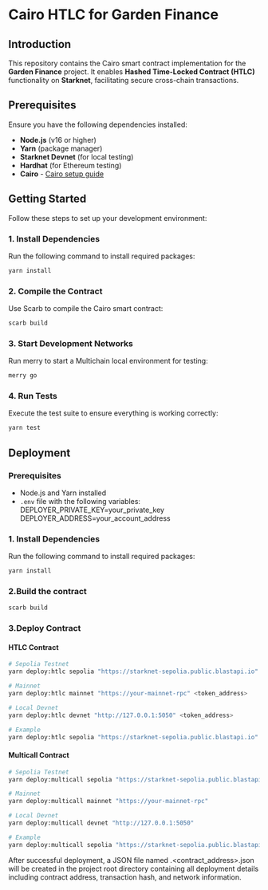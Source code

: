 # **Cairo HTLC for Garden Finance**  

## **Introduction**  

This repository contains the Cairo smart contract implementation for the **Garden Finance** project. It enables **Hashed Time-Locked Contract (HTLC)** functionality on **Starknet**, facilitating secure cross-chain transactions.  

## **Prerequisites**  

Ensure you have the following dependencies installed:  

- **Node.js** (v16 or higher)  
- **Yarn** (package manager)  
- **Starknet Devnet** (for local testing)  
- **Hardhat** (for Ethereum testing)  
- **Cairo** - [Cairo setup guide][cairo-book]

[cairo-book]: https://book.cairo-lang.org/


## **Getting Started**  

Follow these steps to set up your development environment:  

### **1. Install Dependencies**  
Run the following command to install required packages:  

```bash
yarn install
```

### **2. Compile the Contract**  
Use Scarb to compile the Cairo smart contract: 

```bash
scarb build
```
### **3. Start Development Networks**  
Run merry to start a Multichain local environment for testing:

```bash
merry go
```
### **4. Run Tests**  
Execute the test suite to ensure everything is working correctly:

```bash
yarn test
```

## **Deployment**  

### Prerequisites
- Node.js and Yarn installed
- `.env` file with the following variables:
DEPLOYER_PRIVATE_KEY=your_private_key
DEPLOYER_ADDRESS=your_account_address

### **1. Install Dependencies**  
Run the following command to install required packages:  

```bash
yarn install
```

### **2.Build the contract**  
```bash
scarb build
```
### **3.Deploy Contract**  

#### HTLC Contract

```bash
# Sepolia Testnet
yarn deploy:htlc sepolia "https://starknet-sepolia.public.blastapi.io" <token_address>

# Mainnet
yarn deploy:htlc mainnet "https://your-mainnet-rpc" <token_address>

# Local Devnet
yarn deploy:htlc devnet "http://127.0.0.1:5050" <token_address>

# Example
yarn deploy:htlc sepolia "https://starknet-sepolia.public.blastapi.io" 0x4718F5A0FC34CC1AF16A1CDEE98FFB20C31F5CD61D6AB07201858F4287C938D
```
#### Multicall Contract

```bash
# Sepolia Testnet
yarn deploy:multicall sepolia "https://starknet-sepolia.public.blastapi.io"

# Mainnet
yarn deploy:multicall mainnet "https://your-mainnet-rpc"

# Local Devnet
yarn deploy:multicall devnet "http://127.0.0.1:5050"

# Example
yarn deploy:multicall sepolia "https://starknet-sepolia.public.blastapi.io/rpc/0_8"
```
After successful deployment, a JSON file named .<contract>_<network>_<contract_address>.json will be created in the project root directory containing all deployment details including contract address, transaction hash, and network information.

